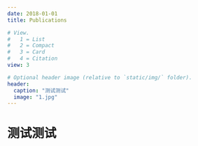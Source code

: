 ```yaml
---
date: 2018-01-01
title: Publications

# View.
#   1 = List
#   2 = Compact
#   3 = Card
#   4 = Citation
view: 3

# Optional header image (relative to `static/img/` folder).
header:
  caption: "测试测试"
  image: "1.jpg"
---
```

# 测试测试
